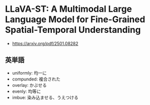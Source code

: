 # LLaVA-ST: A Multimodal Large Language Model for Fine-Grained Spatial-Temporal Understanding

- https://arxiv.org/pdf/2501.08282

## 英単語
- uniformly: 均一に
- compunded: 複合された
- overlay: かぶせる
- evenly: 均等に
- imbue: 染み込ませる、うえつける